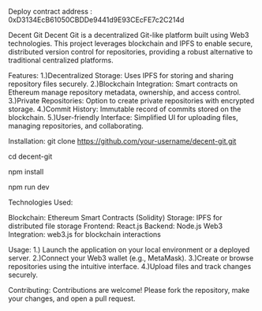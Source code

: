 Deploy contract address : 0xD3134EcB61050CBDDe9441d9E93CEcFE7c2C214d

Decent Git
Decent Git is a decentralized Git-like platform built using Web3 technologies. This project leverages blockchain and IPFS to enable secure, distributed version control for repositories, providing a robust alternative to traditional centralized platforms.

Features: 
1.)Decentralized Storage: Uses IPFS for storing and sharing repository files securely.
2.)Blockchain Integration: Smart contracts on Ethereum manage repository metadata, ownership, and access control.
3.)Private Repositories: Option to create private repositories with encrypted storage.
4.)Commit History: Immutable record of commits stored on the blockchain.
5.)User-friendly Interface: Simplified UI for uploading files, managing repositories, and collaborating.

Installation:
git clone https://github.com/your-username/decent-git.git

cd decent-git

npm install

npm run dev

Technologies Used:

Blockchain: Ethereum Smart Contracts (Solidity)
Storage: IPFS for distributed file storage
Frontend: React.js
Backend: Node.js
Web3 Integration: web3.js for blockchain interactions

Usage:
1.) Launch the application on your local environment or a deployed server.
2.)Connect your Web3 wallet (e.g., MetaMask).
3.)Create or browse repositories using the intuitive interface.
4.)Upload files and track changes securely.

Contributing:
Contributions are welcome! Please fork the repository, make your changes, and open a pull request.
